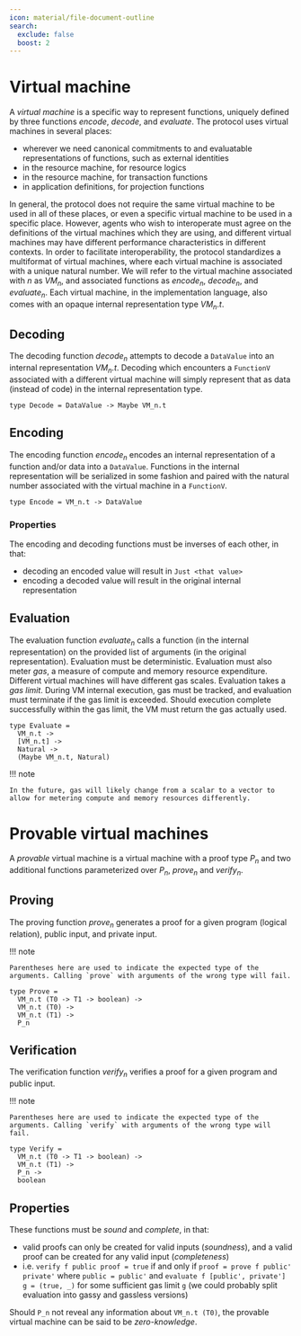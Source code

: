 ```yaml
---
icon: material/file-document-outline
search:
  exclude: false
  boost: 2
---
```



# Virtual machine

A _virtual machine_ is a specific way to represent functions, uniquely defined by three functions _encode_, _decode_, and _evaluate_. The protocol uses virtual machines in several places:

- wherever we need canonical commitments to and evaluatable representations of functions, such as external identities
- in the resource machine, for resource logics
- in the resource machine, for transaction functions
- in application definitions, for projection functions

In general, the protocol does not require the same virtual machine to be used in all of these places, or even a specific virtual machine to be used in a specific place. However, agents who wish to interoperate must agree on the definitions of the virtual machines which they are using, and different virtual machines may have different performance characteristics in different contexts. In order to facilitate interoperability, the protocol standardizes a multiformat of virtual machines, where each virtual machine is associated with a unique natural number. We will refer to the virtual machine associated with $n$ as $VM_n$, and associated functions as $encode_n$, $decode_n$, and $evaluate_n$. Each virtual machine, in the implementation language, also comes with an opaque internal representation type $VM_n.t$.

## Decoding

The decoding function $decode_n$ attempts to decode a `DataValue` into an internal representation $VM_n.t$. Decoding which encounters a `FunctionV` associated with a different virtual machine will simply represent that as data (instead of code) in the internal representation type.

```juvix
type Decode = DataValue -> Maybe VM_n.t
```

## Encoding

The encoding function $encode_n$ encodes an internal representation of a function and/or data into a `DataValue`. Functions in the internal representation will be serialized in some fashion and paired with the natural number associated with the virtual machine in a `FunctionV`.

```juvix
type Encode = VM_n.t -> DataValue
```

### Properties

The encoding and decoding functions must be inverses of each other, in that:

- decoding an encoded value will result in `Just <that value>`
- encoding a decoded value will result in the original internal representation

## Evaluation

The evaluation function $evaluate_n$ calls a function (in the internal representation) on the provided list of arguments (in the original representation). Evaluation must be deterministic. Evaluation must also meter _gas_, a measure of compute and memory resource expenditure. Different virtual machines will have different gas scales. Evaluation takes a _gas limit_. During VM internal execution, gas must be tracked, and evaluation must terminate if the gas limit is exceeded. Should execution complete successfully within the gas limit, the VM must return the gas actually used.

```juvix
type Evaluate =
  VM_n.t ->
  [VM_n.t] ->
  Natural ->
  (Maybe VM_n.t, Natural)
```

!!! note

    In the future, gas will likely change from a scalar to a vector to allow for metering compute and memory resources differently.

# Provable virtual machines

A _provable_ virtual machine is a virtual machine with a proof type $P_n$ and two additional functions parameterized over $P_n$, $prove_n$ and $verify_n$.

## Proving

The proving function $prove_n$ generates a proof for a given program (logical relation), public input, and private input.

!!! note

    Parentheses here are used to indicate the expected type of the arguments. Calling `prove` with arguments of the wrong type will fail.

```juvix
type Prove =
  VM_n.t (T0 -> T1 -> boolean) ->
  VM_n.t (T0) ->
  VM_n.t (T1) ->
  P_n
```

## Verification

The verification function $verify_n$ verifies a proof for a given program and public input.

!!! note

    Parentheses here are used to indicate the expected type of the arguments. Calling `verify` with arguments of the wrong type will fail.

```juvix
type Verify =
  VM_n.t (T0 -> T1 -> boolean) ->
  VM_n.t (T1) ->
  P_n ->
  boolean
```

## Properties

These functions must be _sound_ and _complete_, in that:

- valid proofs can only be created for valid inputs (_soundness_), and a valid proof can be created for any valid input (_completeness_)
-  i.e. `verify f public proof = true` if and only if `proof = prove f public' private'` where `public = public'` and `evaluate f [public', private'] g = (true, _)` for some sufficient gas limit `g` (we could probably split evaluation into gassy and gassless versions)

Should `P_n` not reveal any information about `VM_n.t (T0)`, the provable virtual machine can be said to be _zero-knowledge_.